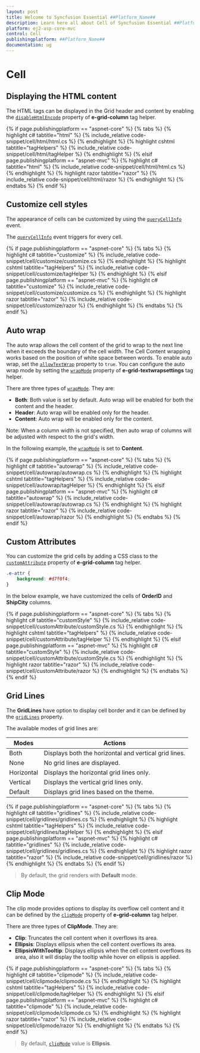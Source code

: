 ```yaml
---
layout: post
title: Welcome to Syncfusion Essential ##Platform_Name##
description: Learn here all about Cell of Syncfusion Essential ##Platform_Name## widgets based on HTML5 and jQuery.
platform: ej2-asp-core-mvc
control: Cell
publishingplatform: ##Platform_Name##
documentation: ug
---
```



# Cell

## Displaying the HTML content

The HTML tags can be displayed in the Grid header and content by enabling the [`disableHtmlEncode`](https://help.syncfusion.com/cr/aspnetcore-js2/Syncfusion.EJ2.Grids.GridColumn.html#Syncfusion_EJ2_Grids_GridColumn_DisableHtmlEncode) property of **e-grid-column** tag helper.

{% if page.publishingplatform == "aspnet-core" %}
{% tabs %}
{% highlight c# tabtitle="html" %}
{% include_relative code-snippet/cell/html/html.cs %}
{% endhighlight %}
{% highlight cshtml tabtitle="tagHelpers" %}
{% include_relative code-snippet/cell/html/tagHelper %}
{% endhighlight %}
{% elsif page.publishingplatform == "aspnet-mvc" %}
{% highlight c# tabtitle="html" %}
{% include_relative code-snippet/cell/html/html.cs %}
{% endhighlight %}
{% highlight razor tabtitle="razor" %}
{% include_relative code-snippet/cell/html/razor %}
{% endhighlight %}
{% endtabs %}
{% endif %}



## Customize cell styles

The appearance of cells can be customized by using the [`queryCellInfo`](https://help.syncfusion.com/cr/aspnetcore-js2/Syncfusion.EJ2.Grids.Grid.html#Syncfusion_EJ2_Grids_Grid_QueryCellInfo) event.

The [`queryCellInfo`](https://help.syncfusion.com/cr/aspnetcore-js2/Syncfusion.EJ2.Grids.Grid.html#Syncfusion_EJ2_Grids_Grid_QueryCellInfo) event triggers for every cell.

{% if page.publishingplatform == "aspnet-core" %}
{% tabs %}
{% highlight c# tabtitle="customize" %}
{% include_relative code-snippet/cell/customize/customize.cs %}
{% endhighlight %}
{% highlight cshtml tabtitle="tagHelpers" %}
{% include_relative code-snippet/cell/customize/tagHelper %}
{% endhighlight %}
{% elsif page.publishingplatform == "aspnet-mvc" %}
{% highlight c# tabtitle="customize" %}
{% include_relative code-snippet/cell/customize/customize.cs %}
{% endhighlight %}
{% highlight razor tabtitle="razor" %}
{% include_relative code-snippet/cell/customize/razor %}
{% endhighlight %}
{% endtabs %}
{% endif %}



## Auto wrap

The auto wrap allows the cell content of the grid to wrap to the next line when it exceeds the boundary of the cell width. The Cell Content wrapping works based on the position of white space between words.
To enable auto wrap, set the [`allowTextWrap`](https://help.syncfusion.com/cr/aspnetcore-js2/Syncfusion.EJ2.Grids.Grid.html#Syncfusion_EJ2_Grids_Grid_AllowTextWrap) property to `true`.
You can configure the auto wrap mode by setting the [`wrapMode`](https://help.syncfusion.com/cr/aspnetcore-js2/Syncfusion.EJ2.Grids.GridTextWrapSettings.html#Syncfusion_EJ2_Grids_GridTextWrapSettings_WrapMode) property of **e-grid-textwrapsettings** tag helper.

There are three types of [`wrapMode`](https://help.syncfusion.com/cr/aspnetcore-js2/Syncfusion.EJ2.Grids.GridTextWrapSettings.html#Syncfusion_EJ2_Grids_GridTextWrapSettings_WrapMode). They are:

* **Both**: Both value is set by default. Auto wrap will be enabled for both the content and the header.
* **Header**: Auto wrap will be enabled only for the header.
* **Content**: Auto wrap will be enabled only for the content.

Note: When a column width is not specified, then auto wrap of columns will be adjusted with respect to the grid's width.

In the following example, the [`wrapMode`](https://help.syncfusion.com/cr/aspnetcore-js2/Syncfusion.EJ2.Grids.GridTextWrapSettings.html#Syncfusion_EJ2_Grids_GridTextWrapSettings_WrapMode) is set to **Content**.

{% if page.publishingplatform == "aspnet-core" %}
{% tabs %}
{% highlight c# tabtitle="autowrap" %}
{% include_relative code-snippet/cell/autowrap/autowrap.cs %}
{% endhighlight %}
{% highlight cshtml tabtitle="tagHelpers" %}
{% include_relative code-snippet/cell/autowrap/tagHelper %}
{% endhighlight %}
{% elsif page.publishingplatform == "aspnet-mvc" %}
{% highlight c# tabtitle="autowrap" %}
{% include_relative code-snippet/cell/autowrap/autowrap.cs %}
{% endhighlight %}
{% highlight razor tabtitle="razor" %}
{% include_relative code-snippet/cell/autowrap/razor %}
{% endhighlight %}
{% endtabs %}
{% endif %}



## Custom Attributes

You can customize the grid cells by adding a CSS class to the [`customAttribute`](https://help.syncfusion.com/cr/aspnetcore-js2/Syncfusion.EJ2.Grids.GridColumn.html#Syncfusion_EJ2_Grids_GridColumn_CustomAttributes) property of **e-grid-column** tag helper.

```CSS
.e-attr {
    background: #d7f0f4;
}
```

In the below example, we have customized the cells of **OrderID** and **ShipCity** columns.

{% if page.publishingplatform == "aspnet-core" %}
{% tabs %}
{% highlight c# tabtitle="customStyle" %}
{% include_relative code-snippet/cell/customAttribute/customStyle.cs %}
{% endhighlight %}
{% highlight cshtml tabtitle="tagHelpers" %}
{% include_relative code-snippet/cell/customAttribute/tagHelper %}
{% endhighlight %}
{% elsif page.publishingplatform == "aspnet-mvc" %}
{% highlight c# tabtitle="customStyle" %}
{% include_relative code-snippet/cell/customAttribute/customStyle.cs %}
{% endhighlight %}
{% highlight razor tabtitle="razor" %}
{% include_relative code-snippet/cell/customAttribute/razor %}
{% endhighlight %}
{% endtabs %}
{% endif %}



## Grid Lines

The **GridLines** have option to display cell border and it can be defined by the
[`gridLines`](https://help.syncfusion.com/cr/aspnetcore-js2/Syncfusion.EJ2.Grids.Grid.html#Syncfusion_EJ2_Grids_Grid_GridLines) property.

The available modes of grid lines are:

| Modes | Actions |
|-------|---------|
| Both | Displays both the horizontal and vertical grid lines.|
| None | No grid lines are displayed.|
| Horizontal | Displays the horizontal grid lines only.|
| Vertical | Displays the vertical grid lines only.|
| Default | Displays grid lines based on the theme.|

{% if page.publishingplatform == "aspnet-core" %}
{% tabs %}
{% highlight c# tabtitle="gridlines" %}
{% include_relative code-snippet/cell/gridlines/gridlines.cs %}
{% endhighlight %}
{% highlight cshtml tabtitle="tagHelpers" %}
{% include_relative code-snippet/cell/gridlines/tagHelper %}
{% endhighlight %}
{% elsif page.publishingplatform == "aspnet-mvc" %}
{% highlight c# tabtitle="gridlines" %}
{% include_relative code-snippet/cell/gridlines/gridlines.cs %}
{% endhighlight %}
{% highlight razor tabtitle="razor" %}
{% include_relative code-snippet/cell/gridlines/razor %}
{% endhighlight %}
{% endtabs %}
{% endif %}



>By default, the grid renders with **Default** mode.

## Clip Mode

The clip mode provides options to display its overflow cell content and it can be defined by the [`clipMode`](https://help.syncfusion.com/cr/aspnetcore-js2/Syncfusion.EJ2.Grids.ClipMode.html) property of **e-grid-column** tag helper.

There are three types of **ClipMode**. They are:

* **Clip**: Truncates the cell content when it overflows its area.
* **Ellipsis**: Displays ellipsis when the cell content overflows its area.
* **EllipsisWithTooltip**: Displays ellipsis when the cell content overflows its area, also it will display the tooltip while hover on ellipsis is applied.

{% if page.publishingplatform == "aspnet-core" %}
{% tabs %}
{% highlight c# tabtitle="clipmode" %}
{% include_relative code-snippet/cell/clipmode/clipmode.cs %}
{% endhighlight %}
{% highlight cshtml tabtitle="tagHelpers" %}
{% include_relative code-snippet/cell/clipmode/tagHelper %}
{% endhighlight %}
{% elsif page.publishingplatform == "aspnet-mvc" %}
{% highlight c# tabtitle="clipmode" %}
{% include_relative code-snippet/cell/clipmode/clipmode.cs %}
{% endhighlight %}
{% highlight razor tabtitle="razor" %}
{% include_relative code-snippet/cell/clipmode/razor %}
{% endhighlight %}
{% endtabs %}
{% endif %}



>By default, [`clipMode`](https://help.syncfusion.com/cr/aspnetcore-js2/Syncfusion.EJ2.Grids.ClipMode.html) value is **Ellipsis**.